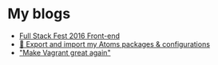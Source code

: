 # My blogs
- [Full Stack Fest 2016 Front-end](full-stack-fest-2016.md)
- [:rocket: Export and import my Atoms packages & configurations](atom-export-packages-confs.md)
- ["Make Vagrant great again" ](trump-vagrant)
